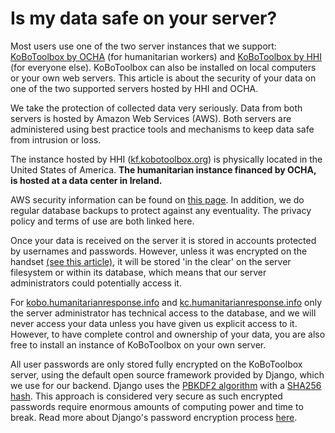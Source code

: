# Is my data safe on your server?

Most users use one of the two server instances that we support: [KoBoToolbox by OCHA](https://kobo.humanitarianresponse.info/accounts/login/?next=/#/) (for humanitarian workers) and [KoBoToolbox by HHI](https://kf.kobotoolbox.org/accounts/login/?next=/#/) (for everyone else). KoBoToolbox can also be installed on local computers or your own web servers. This article is about the security of your data on one of the two supported servers hosted by HHI and OCHA.
 
We take the protection of collected data very seriously. Data from both servers is hosted by Amazon Web Services (AWS). Both servers are administered using best practice tools and mechanisms to keep data safe from intrusion or loss. 

The instance hosted by HHI ([kf.kobotoolbox.org](kf.kobotoolbox.org)) is physically located in the United States of America. **The humanitarian instance financed by OCHA, is hosted at a data center in Ireland.**

AWS security information can be found on [this page](https://aws.amazon.com/security/). In addition, we do regular database backups to protect against any eventuality. The privacy policy and terms of use are both linked here.
 
Once your data is received on the server it is stored in accounts protected by usernames and passwords. However, unless it was encrypted on the handset [(see this article)](encrypting_forms.html), it will be stored 'in the clear' on the server filesystem or within its database, which means that our server administrators could potentially access it. 

For [kobo.humanitarianresponse.info](https://kobo.humanitarianresponse.info/accounts/login/?next=/#/) and [kc.humanitarianresponse.info](https://kobo.humanitarianresponse.info/accounts/login/?next=/kobocat/#/) only the server administrator has technical access to the database, and we will never access your data unless you have given us explicit access to it. However, to have complete control and ownership of your data, you are also free to install an instance of KoBoToolbox on your own server.

All user passwords are only stored fully encrypted on the KoBoToolbox server, using the default open source framework provided by Django, which we use for our backend. Django uses the [PBKDF2 algorithm](https://en.wikipedia.org/wiki/PBKDF2) with a [SHA256 hash](https://en.wikipedia.org/wiki/SHA-2). This approach is considered very secure as such encrypted passwords require enormous amounts of computing power and time to break. Read more about Django's password encryption process [here](https://docs.djangoproject.com/en/1.8/topics/auth/passwords/).
